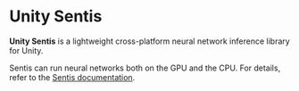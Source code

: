 # Unity Sentis

**Unity Sentis** is a lightweight cross-platform neural network inference library for Unity.

Sentis can run neural networks both on the GPU and the CPU. For details, refer to the [Sentis documentation](https://docs.unity3d.com/Packages/com.unity.ai.inference@latest).
